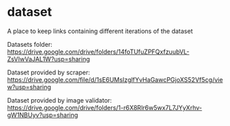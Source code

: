 # dataset

A place to keep links containing different iterations of the dataset

Datasets folder: https://drive.google.com/drive/folders/14foTUfuZPFQxfzuubVL-ZsVIwVaJAL1W?usp=sharing

Dataset provided by scraper: https://drive.google.com/file/d/1sE6UMsIzglfYvHaGawcPGjoXS52Vf5cg/view?usp=sharing

Dataset provided by image validator: https://drive.google.com/drive/folders/1-r6X8Rlr6w5wx7L7JYyXrhv-gW1NBUyv?usp=sharing


